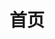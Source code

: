 ---
layout: home
title: 首页

hero:
  name: I'm Hengshuai
  text: A passionate web developer base on ShenZhen
  tagline: A blog for sharing web development experiences...
  image:
    src: /logo.png
    alt: VitePress
  actions:
    - theme: brand
      text: Get Started
      link: /frontend/index.html
    - theme: alt
      text: View on GitHub
      link: https://github.com/ihengshuai/blog

features:
  - icon: 🏝️
    title: Front-end knowledge system
    details: Popular front ends and popular frameworks are shared here, such as：React、Vue、RegExp、WebAssembly etc.
  - icon: ⛵
    title: Full stack knowledge
    details: From development to deployment, you will learn about cloud development such as deploy, backend, sql, docker, k8s, etc.
  - icon: 🪂
    title: Daily notes
    details: Of course, I have my daily notes here if you need them.
---